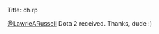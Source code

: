 Title: chirp

<a href="http://twitter.com/LawrieARussell">@LawrieARussell</a> Dota 2 received. Thanks, dude :)
